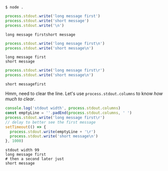 ```text
$ node .
```

```js
process.stdout.write('long message first')
process.stdout.write('short message')
process.stdout.write('\n')
```

```text
long message firstshort message
```

```js
process.stdout.write('long message first\n')
process.stdout.write('short message\n')
```

```text
long message first
short message
```

```js
process.stdout.write('long message first\r')
process.stdout.write('short message\n')
```

```text
short messagefirst
```

Hmm, need to clear the line. Let's use `process.stdout.columns` to know _how much to clear_.

```js
console.log('stdout width', process.stdout.columns)
const emptyLine = ''.padEnd(process.stdout.columns, ' ')
process.stdout.write('long message first\r')
// delay to better see the first message
setTimeout(() => {
  process.stdout.write(emptyLine + '\r')
  process.stdout.write('short message\n')
}, 1000)
```

```text
stdout width 99
long message first
# then a second later just
short message
```
